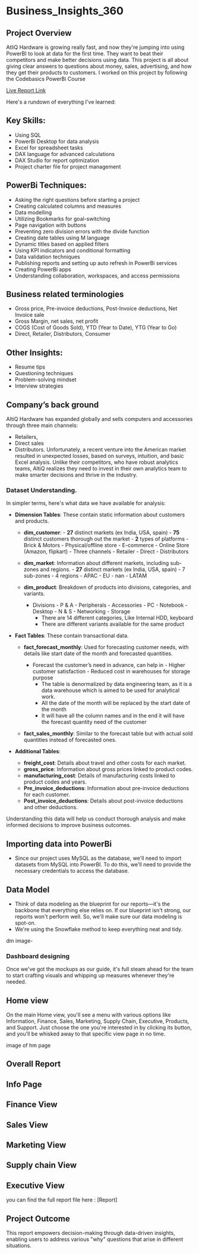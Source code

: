 # Business_Insights_360
## Project Overview

AtliQ Hardware is growing really fast, and now they're jumping into using PowerBI to look at data for the first time. They want to beat their competitors and make better decisions using data. This project is all about giving clear answers to questions about money, sales, advertising, and how they get their products to customers.
I worked on this project by following the Codebasics PowerBi Course

[Live Report Link](https://app.powerbi.com/view?r=eyJrIjoiZGE5Y2M2YzQtOTI3Ny00NGQyLWExYTUtZjAyYmE0YmVhNzYwIiwidCI6ImM2ZTU0OWIzLTVmNDUtNDAzMi1hYWU5LWQ0MjQ0ZGM1YjJjNCJ9)

Here's a rundown of everything I've learned:
## Key Skills:

- Using SQL
- PowerBi Desktop for data analysis
- Excel for spreadsheet tasks
- DAX language for advanced calculations
- DAX Studio for report optimization
- Project charter file for project management

## PowerBi Techniques:
- Asking the right questions before starting a project
- Creating calculated columns and measures
- Data modelling
- Utilizing Bookmarks for goal-switching
- Page navigation with buttons
- Preventing zero division errors with the divide function
- Creating date tables using M language
- Dynamic titles based on applied filters
- Using KPI indicators and conditional formatting
- Data validation techniques
- Publishing reports and setting up auto refresh in PowerBi services
- Creating PowerBi apps
- Understanding collaboration, workspaces, and access permissions

## Business related terminologies
- Gross price, Pre-invoice deductions, Post-Invoice deductions, Net Invoice sale
- Gross Margin, net sales, net profit
- COGS (Cost of Goods Sold), YTD (Year to Date), YTG (Year to Go)
- Direct, Retailer, Distributors, Consumer

## Other Insights:
- Resume tips
- Questioning techniques
- Problem-solving mindset
- Interview strategies

## Company’s back ground

AltiQ Hardware has expanded globally and sells computers and accessories through three main channels: 
- Retailers,
- Direct sales
- Distributors.
Unfortunately, a recent venture into the American market resulted in unexpected losses, based on surveys, intuition, and basic Excel analysis. Unlike their competitors, who have robust analytics teams, AltiQ realizes they need to invest in their own analytics team to make smarter decisions and thrive in the industry. 

### Dataset **Understanding.**
In simpler terms, here's what data we have available for analysis:

- **Dimension Tables**: These contain static information about customers and products.
  - **dim_customer**:
        - **27** distinct markets (ex India, USA, spain)
        - **75** distinct customers thorough out the market
        - **2** types of platforms
            - Brick & Motors - Physical/offline store
            - E-commerce - Online Store (Amazon, flipkart)
        - Three channels
            - Retailer
            - Direct
            - Distributors
  - **dim_market**: Information about different markets, including sub-zones and regions.
        - **27** distinct markets (ex India, USA, spain)
        - 7 sub-zones
        - 4 regions
            - APAC
            - EU
            - nan
            - LATAM

  - **dim_product**: Breakdown of products into divisions, categories, and variants.
    - Divisions
            - P & A
                - Peripherals
                - Accessories
            - PC
                - Notebook
                - Desktop
            - N & S
                - Networking
                - Storage
        - There are 14 different categories, Like Internal HDD, keyboard
        - There are different variants available for the same product

  
- **Fact Tables**: These contain transactional data.
  - **fact_forecast_monthly**: Used for forecasting customer needs, with details like start date of the month and forecasted quantities.
    - Forecast the customer’s need in advance, can help in
            - Higher customer satisfaction
            - Reduced cost in warehouses for storage purpose
        - The table is denormalized by data engineering team, as it is a data warehouse which is aimed to be used for analytical work.
        - All the date of the month will be replaced by the start date of the month
        - It will have all the column names and in the end it will have the forecast quantity need of the customer

  - **fact_sales_monthly**: Similar to the forecast table but with actual sold quantities instead of forecasted ones.

- **Additional Tables**:
  - **freight_cost**: Details about travel and other costs for each market.
  - **gross_price**: Information about gross prices linked to product codes.
  - **manufacturing_cost**: Details of manufacturing costs linked to product codes and years.
  - **Pre_invoice_deductions**: Information about pre-invoice deductions for each customer.
  - **Post_invoice_deductions**: Details about post-invoice deductions and other deductions.

Understanding this data will help us conduct thorough analysis and make informed decisions to improve business outcomes.

## Importing data into PowerBi

- Since our project uses MySQL as the database, we'll need to import datasets from MySQL into PowerBI. To do this, we'll need to provide the necessary credentials to access the database.

## Data Model

- Think of data modeling as the blueprint for our reports—it's the backbone that everything else relies on. If our blueprint isn't strong, our reports won't perform well. So, we'll make sure our data modeling is spot-on.
- We're using the Snowflake method to keep everything neat and tidy.

dm image-

### Dashboard designing

Once we've got the mockups as our guide, it's full steam ahead for the team to start crafting visuals and whipping up measures whenever they're needed.

## Home view

On the main Home view, you'll see a menu with various options like Information, Finance, Sales, Marketing, Supply Chain, Executive, Products, and Support. Just choose the one you're interested in by clicking its button, and you'll be whisked away to that specific view page in no time.

image of hm page

## Overall Report



## Info Page



## Finance View


## Sales View



## Marketing View



## Supply chain View



## Executive View



you can find the full report file here : [Report]


## Project Outcome

This report empowers decision-making through data-driven insights, enabling users to address various "why" questions that arise in different situations.
